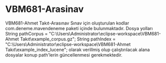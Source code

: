# VBM681-Arasinav
VBM681-Ahmet Takıt-Arasınav 
Sınav için oluşturulan kodlar com.deneme.mavendeneme paketi içinde bulunmaktadır. 
Dosya yolları String pathCorpus = "C:\\Users\\Administrator\\eclipse-workspace\\VBM681-Ahmet Takıt\\example_corpus.gz";
             String pathIndex = "C:\\Users\\Administrator\\eclipse-workspace\\VBM681-Ahmet Takıt\\example_index_lucene";
olarak verillmiş olup çalıştırılacak alana dosyalar konup path'lerin güncellenmesi gerekmektedir.
